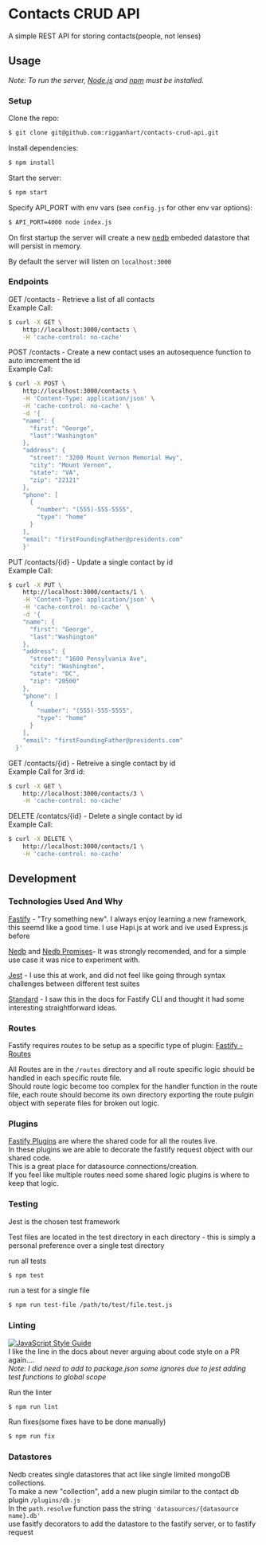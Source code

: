 # Contacts CRUD API

A simple REST API for storing contacts(people, not lenses)

## Usage
*Note: To run the server, [Node.js](http://nodejs.org) and [npm](https://npmjs.com) must be installed.*

### Setup
Clone the repo:
```bash
$ git clone git@github.com:rigganhart/contacts-crud-api.git
```

Install dependencies:
```bash
$ npm install
```

Start the server:
```bash
$ npm start
```

Specify API_PORT with env vars (see `config.js` for other env var options): 
```bash
$ API_PORT=4000 node index.js
```

On first startup the server will create a new [nedb]() embeded datastore that will persist in memory.

By default the server will listen on `localhost:3000`  

### Endpoints
GET /contacts - Retrieve a list of all contacts  
Example Call:
```bash
$ curl -X GET \
    http://localhost:3000/contacts \
    -H 'cache-control: no-cache'
```
POST /contacts - Create a new contact uses an autosequence function to auto imcrement the id  
Example Call:  
```bash
$ curl -X POST \
    http://localhost:3000/contacts \
    -H 'Content-Type: application/json' \
    -H 'cache-control: no-cache' \
    -d '{
    "name": {
      "first": "George",
      "last":"Washington"
    },
    "address": {
      "street": "3200 Mount Vernon Memorial Hwy",
      "city": "Mount Vernon",
      "state": "VA",
      "zip": "22121"
    },
    "phone": [
      {
        "number": "(555)-555-5555",
        "type": "home"
      }
    ],
    "email": "firstFoundingFather@presidents.com"
    }'
```

PUT /contacts/{id} - Update a single contact by id  
Example Call:  
```bash
$ curl -X PUT \
    http://localhost:3000/contacts/1 \
    -H 'Content-Type: application/json' \
    -H 'cache-control: no-cache' \
    -d '{
    "name": {
      "first": "George",
      "last":"Washington"
    },
    "address": {
      "street": "1600 Pensylvania Ave",
      "city": "Washington",
      "state": "DC",
      "zip": "20500"
    },
    "phone": [
      {
        "number": "(555)-555-5555",
        "type": "home"
      }
    ],
    "email": "firstFoundingFather@presidents.com"
  }'
```

GET /contacts/{id} - Retreive a single contact by id  
Example Call for 3rd id:  
```bash
$ curl -X GET \
    http://localhost:3000/contacts/3 \
    -H 'cache-control: no-cache'
```

DELETE /contatcs/{id} - Delete a single contact by id  
Example Call:  
```bash
$ curl -X DELETE \
    http://localhost:3000/contacts/1 \
    -H 'cache-control: no-cache'
```

## Development

### Technologies Used And Why

[Fastify](https://github.com/fastify/fastify) - "Try something new". I always enjoy learning a new framework, this seemd like a good time. I use Hapi.js at work and ive used Express.js before  

[Nedb](https://www.npmjs.com/package/nedb) and [Nedb Promises](https://www.npmjs.com/package/nedb-promises)- It was strongly recomended, and for a simple use case it was nice to experiment with.  

[Jest](https://jestjs.io/docs/en/getting-started) - I use this at work, and did not feel like going through syntax challenges between different test suites  

[Standard](https://github.com/standard/standard) - I saw this in the docs for Fastify CLI and thought it had some interesting straightforward ideas.

### Routes
Fastify requires routes to be setup as a specific type of plugin: [Fastify - Routes](https://github.com/fastify/fastify/blob/master/docs/Routes.md)  

All Routes are in the `/routes` directory and all route specific logic should be handled in each specific route file.  
Should route logic become too complex for the handler function in the route file, each route should become its own directory exporting the route pulgin object with seperate files for broken out logic.  

### Plugins
[Fastify Plugins](https://github.com/fastify/fastify/blob/master/docs/Plugins.md) are where the shared code for all the routes live.  
In these plugins we are able to decorate the fastify request object with our shared code.  
This is a great place for datasource connections/creation.  
If you feel like multiple routes need some shared logic plugins is where to keep that logic.  

### Testing
Jest is the chosen test framework

Test files are located in the test directory in each directory - this is simply a personal preference over a single test directory

run all tests
```bash
$ npm test
```
run a test for a single file
```bash
$ npm run test-file /path/to/test/file.test.js
```

### Linting
[![JavaScript Style Guide](https://cdn.rawgit.com/standard/standard/master/badge.svg)](https://github.com/standard/standard)  
I like the line in the docs about never arguing about code style on a PR again....  
*Note: I did need to add to package.json some ignores due to jest adding test functions to global scope*

Run the linter
```bash
$ npm run lint
```

Run fixes(some fixes have to be done manually)
```bash
$ npm run fix
```

### Datastores
Nedb creates single datastores that act like single limited mongoDB collections.  
To make a new "collection", add a new plugin similar to the contact db plugin `/plugins/db.js`  
In the `path.resolve` function pass the string `'datasources/{datasource name}.db'`  
use fasitfy decorators to add the datastore to the fastify server, or to fastify request  
